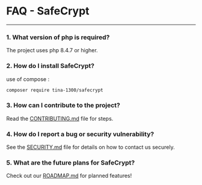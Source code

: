 # FAQ - SafeCrypt

--- 

### 1. What version of php is required?

The project uses php 8.4.7 or higher.

### 2. How do I install SafeCrypt?

use of compose :
```bash 
composer require tina-1300/safecrypt
```

### 3. How can I contribute to the project?

Read the [CONTRIBUTING.md](./contributing.md) file for steps.

### 4. How do I report a bug or security vulnerability?

See the [SECURITY.md](./SECURITY.md) file for details on how to contact us securely.

### 5. What are the future plans for SafeCrypt?
Check out our [ROADMAP.md](./ROADMAP.md) for planned features!

